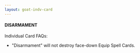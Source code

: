 ```yaml
---
layout: goat-indv-card
---
```


#### DISARMAMENT

Individual Card FAQs:

*   "Disarmament" will not destroy face-down Equip Spell Cards.